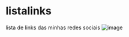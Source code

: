 # listalinks
lista de links das minhas redes sociais
![image](https://github.com/user-attachments/assets/160c14ac-1cfc-4a96-b169-2b0f898f403f)
